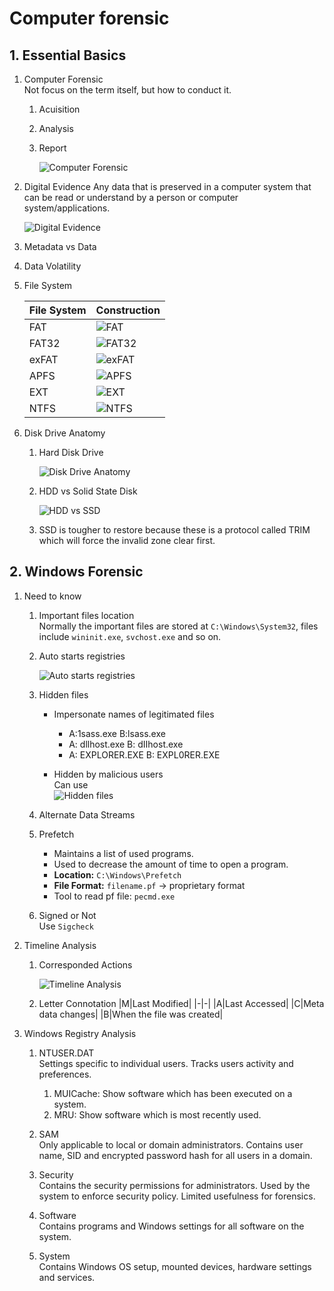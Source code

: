 # Computer forensic
## 1. Essential Basics 
1. Computer Forensic   
Not focus on the term itself, but how to conduct it.    
    1. Acuisition
    2. Analysis 
    3. Report 

        ![Computer Forensic](./Resource4CH3/Computer%20Forensic.png)

2. Digital Evidence
Any data that is preserved in a computer system that can be read or understand by a person or computer system/applications.    

    ![Digital Evidence](./Resource4CH3/Digital%20Evidence.png)

3. Metadata vs Data

4. Data Volatility

5. File System

    |File System|Construction|
    |-|-|
    |FAT|![FAT](./Resource4CH3/FAT.png)|
    |FAT32|![FAT32](./Resource4CH3/FAT32.png)|
    |exFAT|![exFAT](./Resource4CH3/exFAT.png)|
    |APFS|![APFS](./Resource4CH3/APFS.png)|
    |EXT|![EXT](./Resource4CH3/EXT.png)|
    |NTFS|![NTFS](./Resource4CH3/NTFS.png)|

6. Disk Drive Anatomy

    1. Hard Disk Drive 

        ![Disk Drive Anatomy](./Resource4CH3/Disk%20Drive%20Anatomy.png)

    2. HDD vs Solid State Disk

        ![HDD vs SSD](./Resource4CH3/HDD%20vs%20SSD.png)

    3. SSD is tougher to restore because these is a protocol called TRIM which will force the invalid zone clear first.


## 2. Windows Forensic
1. Need to know
    1. Important files location   
    Normally the important files are stored at `C:\Windows\System32`, files include `wininit.exe`, `svchost.exe` and so on.

    2. Auto starts registries 
    
        ![Auto starts registries](./Resource4CH3/Autostarts%20registries.png)

    3. Hidden files   
        * Impersonate names of legitimated files   
            * A:1sass.exe B:lsass.exe   
            * A: dllhost.exe B: dIIhost.exe   
            * A: EXPLORER.EXE B: EXPL0RER.EXE
        
        * Hidden by malicious users   
            Can use   
                ![Hidden files](./Resource4CH3/Hidden%20files.png)

    4. Alternate Data Streams

    5. Prefetch   
        * Maintains a list of used programs.
        * Used to decrease the amount of time to open a program.   
        * **Location:** `C:\Windows\Prefetch`
        * **File Format:** `filename.pf` -> proprietary format
        * Tool to read pf file: `pecmd.exe`

    6. Signed or Not   
    Use `Sigcheck`

2. Timeline Analysis   
    1. Corresponded Actions

        ![Timeline Analysis](./Resource4CH3/Time%20analysis.png)
    2. Letter Connotation
        |M|Last Modified|
        |-|-|
        |A|Last Accessed|
        |C|Meta data changes|
        |B|When the file was created|

3. Windows Registry Analysis
    1. NTUSER.DAT   
        Settings specific to individual users. Tracks users activity and preferences.

        1. MUICache: Show software which has been executed on a system.
        2. MRU: Show software which is most recently used.

    2. SAM   
    Only applicable to local or domain administrators. Contains user name, SID and encrypted password hash for all users in a domain.

    3. Security   
    Contains the security permissions for administrators. Used by the system to enforce security policy. Limited usefulness for forensics.

    4. Software   
    Contains programs and Windows settings for all software on the system.

    5. System    
    Contains Windows OS setup, mounted devices, hardware settings and services.